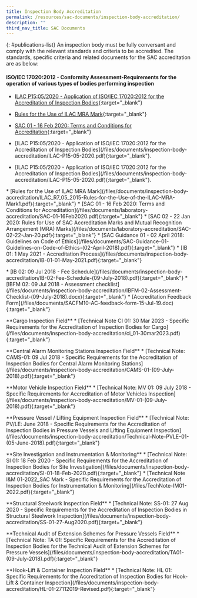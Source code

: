 ```yaml
---
title: Inspection Body Accreditation
permalink: /resources/sac-documents/inspection-body-accreditation/
description: ""
third_nav_title: SAC Documents
---
```

{: #publications-list}
An inspection body must be fully conversant and comply with the relevant standards and criteria to be accredited. The standards, specific criteria and related documents for the SAC accreditation are as below:

#### ISO/IEC 17020:2012 - Conformity Assessment-Requirements for the operation of various types of bodies performing inspection

<!-- COMMENT: The {:target="\_blank"} syntax at the end of the Markdown document links is used to open the document in a new window tab -->


* [ILAC P15:05/2020 - Application of ISO/IEC 17020:2012 for the Accreditation of Inspection Bodies](/files/Documents/Inspection%20body%20accreditation/ILAC-P15-05-2020.pdf){:target="\_blank"}


* [Rules for the Use of ILAC MRA Mark](/files/Documents/Inspection%20body%20accreditation/ILAC_R7_05_2015-Rules-for-the-Use-of-the-ILAC-MRA-Mark1.pdf){:target="\_blank"}

* [SAC 01 - 16 Feb 2020: Terms and Conditions for Accreditation](/files/Documents/Laboratory%20Accreditation/SAC-01-16Feb2020.pdf){:target="\_blank"}



* [ILAC P15:05/2020 - Application of ISO/IEC 17020:2012 for the Accreditation of Inspection Bodies\](/files/documents/inspection-body-accreditation/ILAC-P15-05-2020.pdf){:target="\_blank"}.



* [ILAC P15:05/2020 - Application of ISO/IEC 17020:2012 for the Accreditation of Inspection Bodies\](/files/documents/inspection-body-accreditation/ILAC-P15-05-2020.pdf){:target="\_blank"}.




\* \[Rules for the Use of ILAC MRA Mark\](/files/documents/inspection-body-accreditation/ILAC\_R7\_05\_2015-Rules-for-the-Use-of-the-ILAC-MRA-Mark1.pdf){:target="\_blank"}
\* \[SAC 01 - 16 Feb 2020: Terms and Conditions for Accreditation\](/files/documents/laboratory-accreditation/SAC-01-16Feb2020.pdf){:target="\_blank"}
\* \[SAC 02 - 22 Jan 2020: Rules for Use of SAC Accreditation Marks and Mutual Recognition Arrangement (MRA) Marks\](/files/documents/laboratory-accreditation/SAC-02-22-Jan-20.pdf){:target="\_blank"}
\* \[SAC Guidance 01 - 02 April 2018: Guidelines on Code of Ethics\](/files/documents/SAC-Guidance-01-Guidelines-on-Code-of-Ethics-(02-April-2018).pdf){:target="\_blank"}
\* \[IB 01: 1 May 2021 - Accreditation Process\](/files/documents/inspection-body-accreditation/IB-01-01-May-2021.pdf){:target="\_blank"}
<!-- NOTE: changes to Fees Schedule Fees Schedule must also be updated in 'Services -> Apply for Accreditation' -->
\* \[IB 02: 09 Jul 2018 - Fee Schedule\](/files/documents/inspection-body-accreditation/IB-02-Fee-Schedule-(09-July-2018).pdf){:target="\_blank"}
\* \[IBFM 02: 09 Jul 2018 - Assessment checklist\](/files/documents/inspection-body-accreditation/IBFM-02-Assessment-Checklist-(09-July-2018).docx){:target="\_blank"}
\* \[Accreditation Feedback Form\](/files/documents/SACFM10-AC-feedback-form-15-Jul-19.doc){:target="\_blank"}
 
\*\*Cargo Inspection Field\*\*
\* \[Technical Note CI 01: 30 Mar 2023 - Specific Requirements for the Accreditation of Inspection Bodies for Cargo\](/files/documents/inspection-body-accreditation/ci\_01-30mar2023.pdf){:target="\_blank"} 

\*\*Central Alarm Monitoring Stations Inspection Field\*\*
\* \[Technical Note: CAMS-01: 09 Jul 2018 - Specific Requirements for the Accreditation of Inspection Bodies for Central Alarm Monitoring Stations\](/files/documents/inspection-body-accreditation/CAMS-01-(09-July-2018).pdf){:target="\_blank"}
 
\*\*Motor Vehicle Inspection Field\*\*
\* \[Technical Note: MV 01: 09 July 2018 - Specific Requirements for Accreditation of Motor Vehicles Inspection\](/files/documents/inspection-body-accreditation/MV-01-(09-July-2018).pdf){:target="\_blank"}
 
\*\*Pressure Vessel / Lifting Equipment Inspection Field\*\*
\* \[Technical Note: PV/LE: June 2018 - Specific Requirements for the Accreditation of Inspection Bodies in Pressure Vessels and Lifting Equipment Inspection\](/files/documents/inspection-body-accreditation/Technical-Note-PVLE-01-(05-June-2018).pdf){:target="\_blank"}
 
\*\*Site Investigation and Instrumentation &amp; Monitoring\*\*
\* \[Technical Note: SI 01: 18 Feb 2020 - Specific Requirements for the Accreditation of Inspection Bodies for Site Investigation\](/files/documents/inspection-body-accreditation/SI-01-18-Feb-2020.pdf){:target="\_blank"}
\* \[Technical Note I&amp;M 01-2022\_SAC Mark - Specific Requirements for the Accreditation of Inspection Bodies for Instrumentation &amp; Monitoring\](/files/TechNote-IM01-2022.pdf){:target="\_blank"}


\*\*Structural Steelwork Inspection Field\*\*
\* \[Technical Note: SS-01: 27 Aug 2020 - Specific Requirements for the Accreditation of Inspection Bodies in Structural Steelwork Inspection\](/files/documents/inspection-body-accreditation/SS-01-27-Aug2020.pdf){:target="\_blank"}
 
\*\*Technical Audit of Extension Schemes for Pressure Vessels Field\*\*
\* \[Technical Note: TA 01: Specific Requirements for the Accreditation of Inspection Bodies for the Technical Audit of Extension Schemes for Pressure Vessels\](/files/documents/inspection-body-accreditation/TA01-(09-July-2018).pdf){:target="\_blank"}
  
\*\*Hook-Lift &amp; Container Inspection Field\*\*
\* \[Technical Note: HL 01: Specific Requirements for the Accreditation of Inspection Bodies for Hook-Lift &amp; Container Inspection\](/files/documents/inspection-body-accreditation/HL-01-27112019-Revised.pdf){:target="\_blank"}